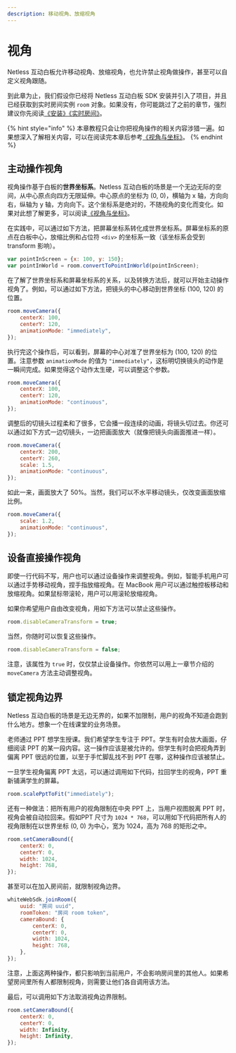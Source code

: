 ```yaml
---
description: 移动视角、放缩视角
---
```


# 视角

Netless 互动白板允许移动视角、放缩视角，也允许禁止视角做操作，甚至可以自定义视角跟随。

到此章为止，我们假设你已经将 Netless 互动白板 SDK 安装并引入了项目，并且已经获取到实时房间实例 `room` 对象。如果没有，你可能跳过了之前的章节，强烈建议你先阅读[《安装》](https://developer.netless.link/javascript/advanced-tutorial/installation)[《实时房间》](https://developer.netless.link/javascript/advanced-tutorial/realtime-room)。

{% hint style="info" %}
本章教程只会让你把视角操作的相关内容涉猎一遍。如果想深入了解相关内容，可以在阅读完本章后参考[《视角与坐标》](https://developer.netless.link/documents/client/view-and-coordinates)。
{% endhint %}

## 主动操作视角

视角操作基于白板的**世界坐标系**。Netless 互动白板的场景是一个无边无际的空间，从中心原点向四方无限延伸。中心原点的坐标为 \(0, 0\)，横轴为 x 轴，方向向右，纵轴为 y 轴，方向向下。这个坐标系是绝对的，不随视角的变化而变化。如果对此想了解更多，可以阅读[《视角与坐标》](https://developer.netless.link/documents/client/view-and-coordinates)。

在实践中，可以通过如下方法，把屏幕坐标系转化成世界坐标系。屏幕坐标系的原点在白板中心，放缩比例和占位符 `<div>` 的坐标系一致（该坐标系会受到 transform 影响）。

```javascript
var pointInScreen = {x: 100, y: 150};
var pointInWorld = room.convertToPointInWorld(pointInScreen);
```

在了解了世界坐标系和屏幕坐标系的关系，以及转换方法后，就可以开始主动操作视角了。例如，可以通过如下方法，把镜头的中心移动到世界坐标 \(100, 120\) 的位置。

```javascript
room.moveCamera({
    centerX: 100,
    centerY: 120,
    animationMode: "immediately",
});
```

执行完这个操作后，可以看到，屏幕的中心对准了世界坐标为 \(100, 120\) 的位置。注意参数 `animationMode` 的值为 `"immediately"`，这标明切换镜头的动作是一瞬间完成。如果觉得这个动作太生硬，可以调整这个参数。

```javascript
room.moveCamera({
    centerX: 100,
    centerY: 120,
    animationMode: "continuous",
});
```

调整后的切镜头过程柔和了很多，它会播一段连续的动画，将镜头切过去。你还可以通过如下方式一边切镜头，一边把画面放大（就像把镜头向画面推进一样）。

```javascript
room.moveCamera({
    centerX: 200,
    centerY: 260,
    scale: 1.5,
    animationMode: "continuous",
});
```

如此一来，画面放大了 50%。当然，我们可以不水平移动镜头，仅改变画面放缩比例。

```javascript
room.moveCamera({
    scale: 1.2,
    animationMode: "continuous",
});
```

## 设备直接操作视角

即使一行代码不写，用户也可以通过设备操作来调整视角。例如，智能手机用户可以通过手势移动视角，捏手指放缩视角。在 MacBook 用户可以通过触控板移动和放缩视角。如果鼠标带滚轮，用户可以用滚轮放缩视角。

如果你希望用户自由改变视角，用如下方法可以禁止这些操作。

```javascript
room.disableCameraTransform = true;
```

当然，你随时可以恢复这些操作。

```javascript
room.disableCameraTransform = false;
```

注意，该属性为 `true` 时，仅仅禁止设备操作。你依然可以用上一章节介绍的 `moveCamera` 方法主动调整视角。

## 锁定视角边界

Netless 互动白板的场景是无边无界的，如果不加限制，用户的视角不知道会跑到什么地方。想象一个在线课堂的业务场景。

老师通过 PPT 想学生授课。我们希望学生专注于 PPT。学生有时会放大画面，仔细阅读 PPT 的某一段内容。这一操作应该是被允许的。但学生有时会把视角弄到偏离 PPT 很远的位置，以至于手忙脚乱找不到 PPT 在哪，这种操作应该被禁止。

一旦学生视角偏离 PPT 太远，可以通过调用如下代码，拉回学生的视角，PPT 重新铺满学生的屏幕。

```javascript
room.scalePptToFit("immediately");
```

还有一种做法：把所有用户的视角限制在中央 PPT 上，当用户视图脱离 PPT 时，视角会被自动拉回来。假如PPT 尺寸为 `1024 * 768`，可以用如下代码把所有人的视角限制在以世界坐标 \(0, 0\) 为中心，宽为 1024，高为 768 的矩形之中。

```javascript
room.setCameraBound({
    centerX: 0,
    centerY: 0,
    width: 1024,
    height: 768,
});
```

甚至可以在加入房间前，就限制视角边界。

```javascript
whiteWebSdk.joinRoom({
    uuid: "房间 uuid",
    roomToken: "房间 room token",
    cameraBound: {
        centerX: 0,
        centerY: 0,
        width: 1024,
        height: 768,
    },
});
```

注意，上面这两种操作，都只影响到当前用户，不会影响房间里的其他人。如果希望房间里所有人都限制视角，则需要让他们各自调用该方法。

最后，可以调用如下方法取消视角边界限制。

```javascript
room.setCameraBound({
    centerX: 0,
    centerY: 0,
    width: Infinity,
    height: Infinity,
});
```

